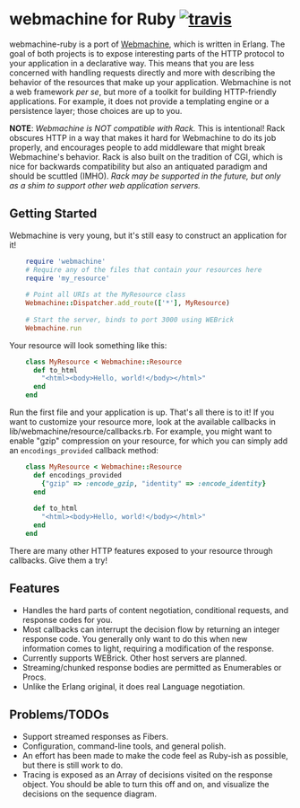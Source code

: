 # webmachine for Ruby [![travis](https://secure.travis-ci.org/seancribbs/webmachine-ruby.png)](http://travis-ci.org/seancribbs/webmachine-ruby)

webmachine-ruby is a port of
[Webmachine](https://github.com/basho/webmachine), which is written in
Erlang.  The goal of both projects is to expose interesting parts of
the HTTP protocol to your application in a declarative way.  This
means that you are less concerned with handling requests directly and
more with describing the behavior of the resources that make up your
application. Webmachine is not a web framework _per se_, but more of a
toolkit for building HTTP-friendly applications. For example, it does
not provide a templating engine or a persistence layer; those choices
are up to you.

**NOTE**: _Webmachine is NOT compatible with Rack._ This is
intentional! Rack obscures HTTP in a way that makes it hard for
Webmachine to do its job properly, and encourages people to add
middleware that might break Webmachine's behavior. Rack is also built
on the tradition of CGI, which is nice for backwards compatibility but
also an antiquated paradigm and should be scuttled (IMHO). _Rack may
be supported in the future, but only as a shim to support other web
application servers._

## Getting Started

Webmachine is very young, but it's still easy to construct an
application for it!

```ruby
    require 'webmachine'
    # Require any of the files that contain your resources here
    require 'my_resource' 
     
    # Point all URIs at the MyResource class
    Webmachine::Dispatcher.add_route(['*'], MyResource)
     
    # Start the server, binds to port 3000 using WEBrick
    Webmachine.run 
```

Your resource will look something like this:

```ruby
    class MyResource < Webmachine::Resource
      def to_html
        "<html><body>Hello, world!</body></html>"
      end
    end
```

Run the first file and your application is up. That's all there is to
it! If you want to customize your resource more, look at the available
callbacks in lib/webmachine/resource/callbacks.rb. For example, you
might want to enable "gzip" compression on your resource, for which
you can simply add an `encodings_provided` callback method:

```ruby
    class MyResource < Webmachine::Resource
      def encodings_provided
        {"gzip" => :encode_gzip, "identity" => :encode_identity}
      end
      
      def to_html
        "<html><body>Hello, world!</body></html>"
      end
    end
```

There are many other HTTP features exposed to your resource through
callbacks. Give them a try!

## Features

* Handles the hard parts of content negotiation, conditional
  requests, and response codes for you.
* Most callbacks can interrupt the decision flow by returning an
  integer response code. You generally only want to do this when new
  information comes to light, requiring a modification of the response.
* Currently supports WEBrick. Other host servers are planned.
* Streaming/chunked response bodies are permitted as Enumerables or Procs.
* Unlike the Erlang original, it does real Language negotiation.

## Problems/TODOs

* Support streamed responses as Fibers.
* Configuration, command-line tools, and general polish.
* An effort has been made to make the code feel as Ruby-ish as
  possible, but there is still work to do.
* Tracing is exposed as an Array of decisions visited on the response
  object. You should be able to turn this off and on, and visualize
  the decisions on the sequence diagram.
